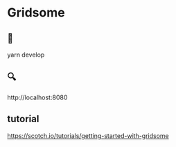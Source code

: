 # Gridsome

## 🚀

yarn develop

## 🔍

http://localhost:8080

## tutorial

https://scotch.io/tutorials/getting-started-with-gridsome